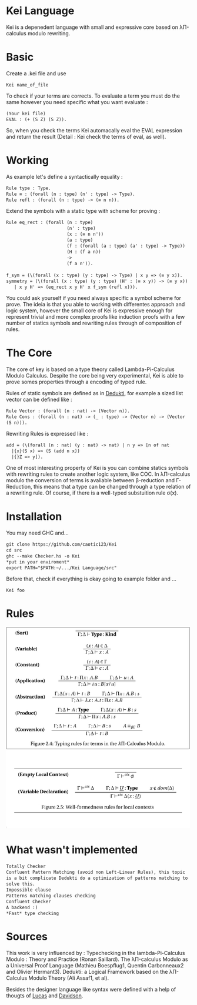 # Kei Language

Kei is a depenedent language with small and expressive core based on λΠ-calculus modulo rewriting.

# Basic

Create a .kei file and use
```
Kei name_of_file
```
To check if your terms are corrects. To evaluate a term you must do the same however you need specific what you want evaluate :
```
(Your kei file)
EVAL : (+ (S Z) (S Z)).
```
So, when you check the terms Kei automacally eval the EVAL expression and return the result (Detail : Kei check the terms of eval, as well).


# Working

As example let's define a syntactically equality :

```
Rule type : Type.
Rule ≡ : (forall (n : type) (n' : type) -> Type).
Rule refl : (forall (n : type) -> (≡ n n)).
```

Extend the symbols with a static type with scheme for proving :
```
Rule eq_rect : (forall (n : type)
                       (n' : type)
                       (x : (≡ n n'))
                       (a : type)
                       (f : (forall (a : type) (a' : type) -> Type))
                       (H : (f a n))
                       ->
                       (f a n')).   

f_sym = (\(forall (x : type) (y : type) -> Type) | x y => (≡ y x)).
symmetry = (\(forall (x : type) (y : type) (H' : (≡ x y)) -> (≡ y x)) 
   | x y H' => (eq_rect x y H' x f_sym (refl x))).
```

You could ask yourself if you need always specific a symbol scheme for prove. The ideia is that you able to working
with differentes approach and logic system, however the small core of Kei is expressive enough for represent trivial and more complex proofs like induction proofs with a few number of statics symbols and rewriting rules through of composition of rules.

# The Core
The core of key is based on a type theory called Lambda-Pi-Calculus Modulo Calculus. Despite the core being very experimental, Kei is able to prove
somes properties through a encoding of typed rule.

Rules of static symbols are defined as in [Dedukti](https://github.com/Deducteam/Dedukti), for example a sized list vector can be defined like :

```
Rule Vector : (forall (n : nat) -> (Vector n)).
Rule Cons : (forall (n : nat) -> (_ : type) -> (Vector n) -> (Vector (S n))).
```

Rewriting Rules is expressed like :

```
add = (\(forall (n : nat) (y : nat) -> nat) | n y => [n of nat
  |{x}(S x) => (S (add n x))
  |{}Z => y]).
```

One of most interesting property of Kei is you can combine statics symbols with rewriting rules to create another logic system, like COC. In λΠ-calculus modulo the conversion of terms is avaliable between β-reduction and Γ-Reduction, this means that a type can be changed through a type relation of a rewriting rule. Of course, if there is a well-typed substuition rule σ(x). 


# Installation

You may need GHC and...
```
git clone https://github.com/caotic123/Kei
cd src
ghc --make Checker.hs -o Kei
*put in your enviroment* 
export PATH="$PATH:~/.../Kei Language/src"
```

Before that, check if everything is okay going to example folder and ...

```
Kei foo
```

# Rules

![Rules](https://github.com/caotic123/Kei/blob/master/examples/Typechecking%20in%20the%20lambda-Pi-Calculus%20Modulo_%20Theory%20and%20Practice-1.jpg?raw=true)

# What wasn't implemented

```
Totally Checker
Confluent Pattern Matching (avoid non Left-Linear Rules), this topic is a bit complicate Dedukti do a optimization of patterns matching to solve this.
Impossible clause
Patterns matching clauses checking
Confluent Checker
A backend :)
*Fast* type checking
```

# Sources

This work is very influenced by :
Typechecking in the lambda-Pi-Calculus Modulo : Theory and Practice (Ronan Saillard).
The λΠ-calculus Modulo as a Universal Proof Language (Mathieu Boespflug1, Quentin Carbonneaux2 and Olivier Hermant3).
Dedukti: a Logical Framework based on the λΠ-Calculus Modulo Theory (Ali Assaf1, et al).

Besides the designer language like syntax were defined with a help of thougts of [Lucas](https://github.com/luksamuk) and [Davidson](https://github.com/davidsonbrsilva).


```

